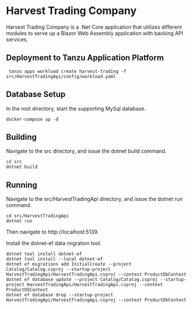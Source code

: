 # **Harvest Trading Company**

Harvest Trading Company is a .Net Core application that utilizes different modules to serve up a Blazor Web Assembly 
application with backing API services.

## **Deployment to Tanzu Application Platform**
```
 tanzu apps workload create harvest-trading -f src/HarvestTradingApi/config/workload.yaml
```

## **Database Setup**
In the root directory, start the supporting MySql database.

```
docker-compose up -d
```

## **Building**
Navigate to the src directory, and issue the dotnet build command.

```
cd src
dotnet build
```

## **Running**
Navigate to the src/HarvestTradingApi directory, and issue the dotnet run command.

```
cd src/HarvestTradingApi
dotnet run
```
Then navigate to http://localhost:5139.

Install the dotnet-ef data migration tool.
```
dotnet tool install dotnet-ef
dotnet tool install --local dotnet-ef
dotnet ef migrations add InitialCreate --project Catalog/Catalog.csproj --startup-project HarvestTradingApi/HarvestTradingApi.csproj --context ProductDbContext
dotnet ef database update --project Catalog/Catalog.csproj --startup-project HarvestTradingApi/HarvestTradingApi.csproj --context ProductDbContext
dotnet ef database drop --startup-project HarvestTradingApi/HarvestTradingApi.csproj --context ProductDbContext
```


